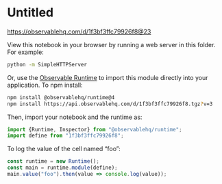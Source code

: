 # Untitled

https://observablehq.com/d/1f3bf3ffc79926f8@23

View this notebook in your browser by running a web server in this folder. For
example:

~~~sh
python -m SimpleHTTPServer
~~~

Or, use the [Observable Runtime](https://github.com/observablehq/runtime) to
import this module directly into your application. To npm install:

~~~sh
npm install @observablehq/runtime@4
npm install https://api.observablehq.com/d/1f3bf3ffc79926f8.tgz?v=3
~~~

Then, import your notebook and the runtime as:

~~~js
import {Runtime, Inspector} from "@observablehq/runtime";
import define from "1f3bf3ffc79926f8";
~~~

To log the value of the cell named “foo”:

~~~js
const runtime = new Runtime();
const main = runtime.module(define);
main.value("foo").then(value => console.log(value));
~~~
